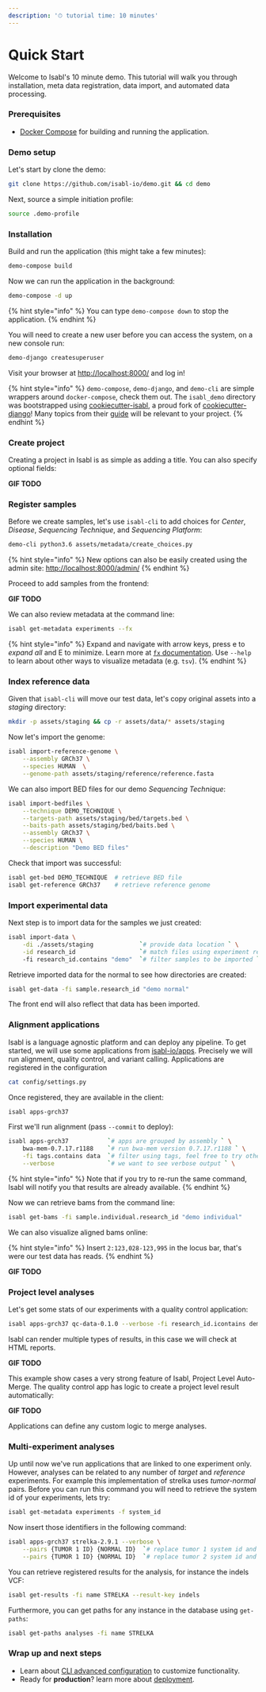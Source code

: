 ```yaml
---
description: '⏱ tutorial time: 10 minutes'
---
```


# Quick Start

Welcome to Isabl's 10 minute demo. This tutorial will walk you through installation, meta data registration, data import, and automated data processing.

### Prerequisites

* [Docker Compose](https://docs.docker.com/compose/install/) for building and running the application.

### Demo setup

Let's start by clone the demo:

```bash
git clone https://github.com/isabl-io/demo.git && cd demo
```

Next, source a simple initiation profile:

```bash
source .demo-profile
```

### Installation

Build and run the application \(this might take a few minutes\):

```bash
demo-compose build
```

Now we can run the application in the background:

```bash
demo-compose -d up
```

{% hint style="info" %}
You can type `demo-compose down` to stop the application.
{% endhint %}

You will need to create a new user before you can access the system, on a new console run:

```bash
demo-django createsuperuser
```

Visit your browser at [http://localhost:8000/](http://localhost:8000/) and log in!

{% hint style="info" %}
`demo-compose`, `demo-django`, and `demo-cli` are simple wrappers around `docker-compose`, check them out. The `isabl_demo` directory was bootstrapped using [cookiecutter-isabl](https://isabl-io.github.io/docs/#/api/settings), a proud fork of [cookiecutter-django](https://github.com/pydanny/cookiecutter-django)! Many topics from their [guide](https://cookiecutter-django.readthedocs.io/en/latest/developing-locally-docker.html#) will be relevant to your project.
{% endhint %}

### Create project

Creating a project in Isabl is as simple as adding a title. You can also specify optional fields:

**GIF TODO** 

### Register samples

Before we create samples, let's use `isabl-cli` to add choices for _Center_, _Disease_, _Sequencing Technique_, and _Sequencing Platform_:

```bash
demo-cli python3.6 assets/metadata/create_choices.py
```

{% hint style="info" %}
New options can also be easily created using the admin site: [http://localhost:8000/admin/](http://localhost:8000/admin/)
{% endhint %}

Proceed to add samples from the frontend:

**GIF TODO** 

We can also review metadata at the command line:

```bash
isabl get-metadata experiments --fx
```

{% hint style="info" %}
Expand and navigate with arrow keys, press e to _expand all_ and E to minimize. Learn more at [`fx` documentation](https://github.com/antonmedv/fx/blob/master/docs.md#interactive-mode). Use `--help` to learn about other ways to visualize metadata \(e.g. `tsv`\).
{% endhint %}

### Index reference data

Given that `isabl-cli` will move our test data, let's copy original assets into a _staging_ directory:

```bash
mkdir -p assets/staging && cp -r assets/data/* assets/staging
```

Now let's import the genome:

```bash
isabl import-reference-genome \
    --assembly GRCh37 \
    --species HUMAN  \
    --genome-path assets/staging/reference/reference.fasta
```

We can also import BED files for our demo _Sequencing Technique_:

```bash
isabl import-bedfiles \
    --technique DEMO_TECHNIQUE \
    --targets-path assets/staging/bed/targets.bed \
    --baits-path assets/staging/bed/baits.bed \
    --assembly GRCh37 \
    --species HUMAN \
    --description "Demo BED files"
```

Check that import was successful:

```bash
isabl get-bed DEMO_TECHNIQUE  # retrieve BED file
isabl get-reference GRCh37    # retrieve reference genome
```

### Import experimental data

Next step is to import data for the samples we just created:

```bash
isabl import-data \
    -di ./assets/staging             `# provide data location ` \
    -id research_id                  `# match files using experiment research id`
    -fi research_id.contains "demo"  `# filter samples to be imported ` \
```

Retrieve imported data for the normal to see how directories are created:

```bash
isabl get-data -fi sample.research_id "demo normal"
```

The front end will also reflect that data has been imported.

### Alignment applications

Isabl is a language agnostic platform and can deploy any pipeline. To get started, we will use some applications from [isabl-io/apps](https://github.com/isabl-io/apps). Precisely we will run alignment, quality control, and variant calling. Applications are registered in the configuration

```bash
cat config/settings.py
```

Once registered, they are available in the client:

```bash
isabl apps-grch37
```

First we'll run alignment \(pass `--commit` to deploy\):

```bash
isabl apps-grch37           `# apps are grouped by assembly ` \
    bwa-mem-0.7.17.r1188    `# run bwa-mem version 0.7.17.r1188 ` \
    -fi tags.contains data  `# filter using tags, feel free to try others ` \
    --verbose               `# we want to see verbose output ` \
```

{% hint style="info" %}
Note that if you try to re-run the same command, Isabl will notify you that results are already available.
{% endhint %}

Now we can retrieve bams from the command line:

```bash
isabl get-bams -fi sample.individual.research_id "demo individual"
```

We can also visualize aligned bams online:

{% hint style="info" %}
Insert `2:123,028-123,995` in the locus bar, that's were our test data has reads.
{% endhint %}

**GIF TODO**

### Project level analyses

Let's get some stats of our experiments with a quality control application:

```bash
isabl apps-grch37 qc-data-0.1.0 --verbose -fi research_id.icontains demo --commit
```

Isabl can render multiple types of results, in this case we will check at HTML reports.

**GIF TODO**

This example show cases a very strong feature of Isabl, Project Level Auto-Merge. The quality control app has logic to create a project level result automatically:

**GIF TODO**

Applications can define any custom logic to merge analyses.

### Multi-experiment analyses

Up until now we've run applications that are linked to one experiment only. However, analyses can be related to any number of _target_ and _reference_ experiments. For example this implementation of strelka uses _tumor-normal_ pairs. Before you can run this command you will need to retrieve the system id of your experiments, lets try:

```bash
isabl get-metadata experiments -f system_id
```

Now insert those identifiers in the following command:

```bash
isabl apps-grch37 strelka-2.9.1 --verbose \
    --pairs {TUMOR 1 ID} {NORMAL ID}  `# replace tumor 1 system id and normal system id` \
    --pairs {TUMOR 1 ID} {NORMAL ID}  `# replace tumor 2 system id and normal system id` \
```

You can retrieve registered results for the analysis, for instance the indels VCF:

```bash
isabl get-results -fi name STRELKA --result-key indels
```

Furthermore, you can get paths for any instance in the database using `get-paths`:

```bash
isabl get-paths analyses -fi name STRELKA
```

### Wrap up and next steps

* Learn about [CLI advanced configuration](guides/cli#configuration) to customize functionality.
* Ready for **production**? learn more about [deployment](tutorials/deployment).

